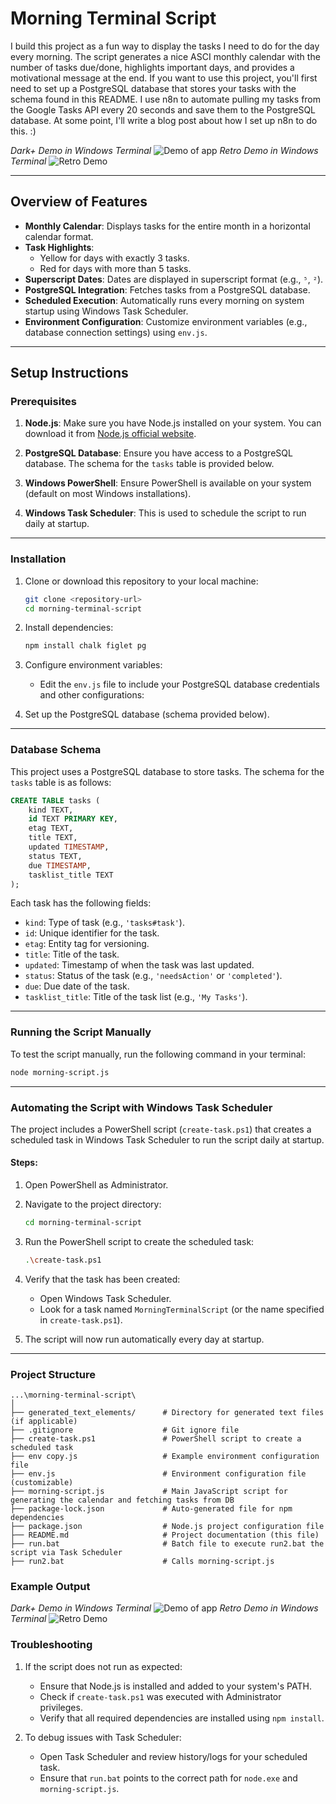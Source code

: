 # **Morning Terminal Script**

I build this project as a fun way to display the tasks I need to do for the day every morning. The script generates a nice ASCI monthly calendar with the number of tasks due/done, highlights important days, and provides a motivational message at the end.
If you want to use this project, you'll first need to set up a PostgreSQL database that stores your tasks with the schema found in this README. I use n8n to automate pulling my tasks from the Google Tasks API every 20 seconds and save them to the PostgreSQL database. At some point, I'll write a blog post about how I set up n8n to do this. :)

*Dark+ Demo in Windows Terminal*
![Demo of app](morning-script-demo.gif)
*Retro Demo in Windows Terminal*
![Retro Demo](morning-script-demo-retro.gif)

---

## **Overview of Features**
- **Monthly Calendar**: Displays tasks for the entire month in a horizontal calendar format.
- **Task Highlights**:
  - Yellow for days with exactly 3 tasks.
  - Red for days with more than 5 tasks.
- **Superscript Dates**: Dates are displayed in superscript format (e.g., `⁵`, `²`).
- **PostgreSQL Integration**: Fetches tasks from a PostgreSQL database.
- **Scheduled Execution**: Automatically runs every morning on system startup using Windows Task Scheduler.
- **Environment Configuration**: Customize environment variables (e.g., database connection settings) using `env.js`.

---

## **Setup Instructions**

### **Prerequisites**
1. **Node.js**: Make sure you have Node.js installed on your system. You can download it from [Node.js official website](https://nodejs.org/).

2. **PostgreSQL Database**: Ensure you have access to a PostgreSQL database. The schema for the `tasks` table is provided below.

3. **Windows PowerShell**: Ensure PowerShell is available on your system (default on most Windows installations).

4. **Windows Task Scheduler**: This is used to schedule the script to run daily at startup.

---

### **Installation**
1. Clone or download this repository to your local machine:
   ```bash
   git clone <repository-url>
   cd morning-terminal-script
   ```

2. Install dependencies:
   ```bash
   npm install chalk figlet pg
   ```

3. Configure environment variables:
   - Edit the `env.js` file to include your PostgreSQL database credentials and other configurations:

4. Set up the PostgreSQL database (schema provided below).

---

### **Database Schema**
This project uses a PostgreSQL database to store tasks. The schema for the `tasks` table is as follows:

```sql
CREATE TABLE tasks (
    kind TEXT,
    id TEXT PRIMARY KEY,
    etag TEXT,
    title TEXT,
    updated TIMESTAMP,
    status TEXT,
    due TIMESTAMP,
    tasklist_title TEXT
);
```

Each task has the following fields:
- `kind`: Type of task (e.g., `'tasks#task'`).
- `id`: Unique identifier for the task.
- `etag`: Entity tag for versioning.
- `title`: Title of the task.
- `updated`: Timestamp of when the task was last updated.
- `status`: Status of the task (e.g., `'needsAction'` or `'completed'`).
- `due`: Due date of the task.
- `tasklist_title`: Title of the task list (e.g., `'My Tasks'`).

---

### **Running the Script Manually**
To test the script manually, run the following command in your terminal:
```bash
node morning-script.js
```

---

### **Automating the Script with Windows Task Scheduler**

The project includes a PowerShell script (`create-task.ps1`) that creates a scheduled task in Windows Task Scheduler to run the script daily at startup.

#### Steps:
1. Open PowerShell as Administrator.

2. Navigate to the project directory:
   ```bash
   cd morning-terminal-script
   ```

3. Run the PowerShell script to create the scheduled task:
   ```bash
   .\create-task.ps1
   ```

4. Verify that the task has been created:
   - Open Windows Task Scheduler.
   - Look for a task named `MorningTerminalScript` (or the name specified in `create-task.ps1`).

5. The script will now run automatically every day at startup.

---

### **Project Structure**
```
...\morning-terminal-script\
│
├── generated_text_elements/      # Directory for generated text files (if applicable)
├── .gitignore                    # Git ignore file
├── create-task.ps1               # PowerShell script to create a scheduled task
├── env copy.js                   # Example environment configuration file
├── env.js                        # Environment configuration file (customizable)
├── morning-script.js             # Main JavaScript script for generating the calendar and fetching tasks from DB
├── package-lock.json             # Auto-generated file for npm dependencies
├── package.json                  # Node.js project configuration file
├── README.md                     # Project documentation (this file)
├── run.bat                       # Batch file to execute run2.bat the script via Task Scheduler
├── run2.bat                      # Calls morning-script.js
```

### **Example Output**
*Dark+ Demo in Windows Terminal*
![Demo of app](morning-script-demo.gif)
*Retro Demo in Windows Terminal*
![Retro Demo](morning-script-demo-retro.gif)


### **Troubleshooting**
1. If the script does not run as expected:
   - Ensure that Node.js is installed and added to your system's PATH.
   - Check if `create-task.ps1` was executed with Administrator privileges.
   - Verify that all required dependencies are installed using `npm install`.

2. To debug issues with Task Scheduler:
   - Open Task Scheduler and review history/logs for your scheduled task.
   - Ensure that `run.bat` points to the correct path for `node.exe` and `morning-script.js`.
